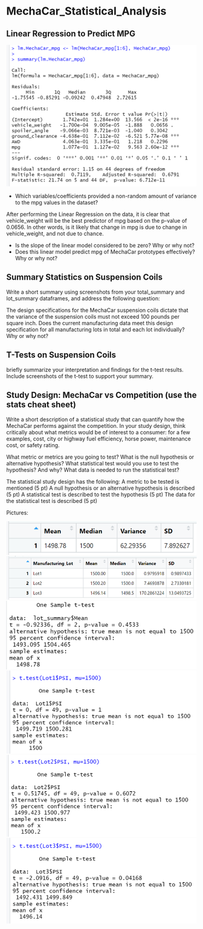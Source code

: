 # MechaCar_Statistical_Analysis

## Linear Regression to Predict MPG

![Linear Model](https://github.com/jmalauss/MechaCar_Statistical_Analysis/blob/main/Pictures/linear_model.png)

- Which variables/coefficients provided a non-random amount of variance to the mpg values in the dataset?

After performing the Linear Regression on the data, it is clear that vehicle_weight will be the best predictor of mpg based on the p-value of 0.0656. In other words, is it likely that change in mpg is due to change in vehicle_weight, and not due to chance.

- Is the slope of the linear model considered to be zero? Why or why not?
- Does this linear model predict mpg of MechaCar prototypes effectively? Why or why not?

## Summary Statistics on Suspension Coils

Write a short summary using screenshots from your total_summary and lot_summary dataframes, and address the following question:

The design specifications for the MechaCar suspension coils dictate that the variance of the suspension coils must not exceed 100 
pounds per square inch. Does the current manufacturing data meet this design specification for all manufacturing lots in total and 
each lot individually? Why or why not?

## T-Tests on Suspension Coils
briefly summarize your interpretation and findings for the t-test results. Include screenshots of the t-test to support your summary.

## Study Design: MechaCar vs Competition (use the stats cheat sheet)
Write a short description of a statistical study that can quantify how the MechaCar performs against the competition. In your study design, think critically about what metrics would be of interest to a consumer: for a few examples, cost, city or highway fuel efficiency, horse power, maintenance cost, or safety rating.

What metric or metrics are you going to test?
What is the null hypothesis or alternative hypothesis?
What statistical test would you use to test the hypothesis? And why?
What data is needed to run the statistical test?

The statistical study design has the following:
A metric to be tested is mentioned (5 pt)
A null hypothesis or an alternative hypothesis is described (5 pt)
A statistical test is described to test the hypothesis (5 pt)
The data for the statistical test is described (5 pt)




Pictures:


![total_summary](https://github.com/jmalauss/MechaCar_Statistical_Analysis/blob/main/Pictures/total_summary.png)
![lot_summary](https://github.com/jmalauss/MechaCar_Statistical_Analysis/blob/main/Pictures/lot_summary.png)
![All Lots vs Pop](https://github.com/jmalauss/MechaCar_Statistical_Analysis/blob/main/Pictures/Lots_vs_Population.png)
![Lot 1 vs Pop](https://github.com/jmalauss/MechaCar_Statistical_Analysis/blob/main/Pictures/Lot1_vs_pop.png)
![Lot 2 vs Pop](https://github.com/jmalauss/MechaCar_Statistical_Analysis/blob/main/Pictures/Lot2_vs_pop.png)
![Lot 3 vs Pop](https://github.com/jmalauss/MechaCar_Statistical_Analysis/blob/main/Pictures/Lot3_vs_pop.png)
